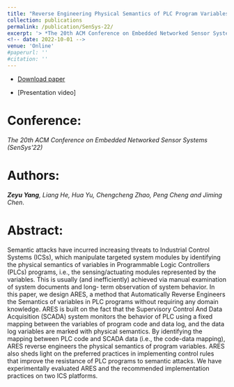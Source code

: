 ```yaml
---
title: "Reverse Engineering Physical Semantics of PLC Program Variables Using Control Invariants"
collection: publications
permalink: /publication/SenSys-22/
excerpt: '> *The 20th ACM Conference on Embedded Networked Sensor Systems (SenSys''22)*<br>***Zeyu Yang**, Liang He, Hua Yu, Chengcheng Zhao, Peng Cheng and Jiming Chen*.'
<!-- date: 2022-10-01 -->
venue: 'Online'
#paperurl: ''
#citation: ''
---
```

- [Download paper](https://sensys.acm.org/2022/program/)

- [Presentation video]
<!-- (https://www.youtube.com/watch?v=cWcqw7IljlU) -->

Conference:
===
*The 20th ACM Conference on Embedded Networked Sensor Systems (SenSys'22)*  

Authors: 
===
***Zeyu Yang**, Liang He, Hua Yu, Chengcheng Zhao, Peng Cheng and Jiming Chen*.

Abstract:    
===
Semantic attacks have incurred increasing threats to Industrial Control Systems (ICSs), which manipulate targeted system modules by identifying the physical semantics of variables in Programmable Logic Controllers (PLCs) programs, i.e., the sensing/actuating modules represented by the variables. This is usually (and inefficiently) achieved via manual examination of system documents and long- term observation of system behavior. In this paper, we design ARES, a method that Automatically Reverse Engineers the Semantics of variables in PLC programs without requiring any domain knowledge. ARES is built on the fact that the Supervisory Control And Data Acquisition (SCADA) system monitors the behavior of PLC using a fixed mapping between the variables of program code and data log, and the data log variables are marked with physical semantics. By identifying the mapping between PLC code and SCADA data (i.e., the code-data mapping), ARES reverse engineers the physical semantics of program variables. ARES also sheds light on the preferred practices in implementing control rules that improve the resistance of PLC programs to semantic attacks. We have experimentally evaluated ARES and the recommended implementation practices on two ICS platforms.